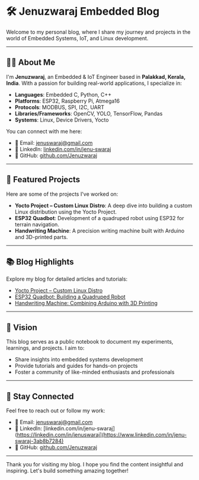 # 🛠️ Jenuzwaraj Embedded Blog

Welcome to my personal blog, where I share my journey and projects in the world of Embedded Systems, IoT, and Linux development.

---

## 👨‍💻 About Me

I'm **Jenuzwaraj**, an Embedded & IoT Engineer based in **Palakkad, Kerala, India**. With a passion for building real-world applications, I specialize in:

- **Languages**: Embedded C, Python, C++
- **Platforms**: ESP32, Raspberry Pi, Atmega16
- **Protocols**: MODBUS, SPI, I2C, UART
- **Libraries/Frameworks**: OpenCV, YOLO, TensorFlow, Pandas
- **Systems**: Linux, Device Drivers, Yocto

You can connect with me here:

- 📧 Email: [jenuswaraj@gmail.com](mailto:jenuswaraj@gmail.com)
- 🔗 LinkedIn: [linkedin.com/in/jenu-swaraj](https://linkedin.com/in/jenu-swaraj)
- 🐙 GitHub: [github.com/Jenuzwaraj](https://github.com/Jenuzwaraj)

---

## 📝 Featured Projects

Here are some of the projects I've worked on:

- **Yocto Project – Custom Linux Distro**: A deep dive into building a custom Linux distribution using the Yocto Project.
- **ESP32 Quadbot**: Development of a quadruped robot using ESP32 for terrain navigation.
- **Handwriting Machine**: A precision writing machine built with Arduino and 3D-printed parts.

---

## 📚 Blog Highlights

Explore my blog for detailed articles and tutorials:

- [Yocto Project – Custom Linux Distro](yocto-project.html)
- [ESP32 Quadbot: Building a Quadruped Robot](esp32-quadbot.html)
- [Handwriting Machine: Combining Arduino with 3D Printing](handwriting-machine.html)

---

## 🎯 Vision

This blog serves as a public notebook to document my experiments, learnings, and projects. I aim to:

- Share insights into embedded systems development
- Provide tutorials and guides for hands-on projects
- Foster a community of like-minded enthusiasts and professionals

---

## 📌 Stay Connected

Feel free to reach out or follow my work:

- 📧 Email: [jenuswaraj@gmail.com](mailto:jenuswaraj@gmail.com)
- 🔗 LinkedIn: [linkedin.com/in/jenu-swaraj](https://linkedin.com/in/jenuswaraj](https://www.linkedin.com/in/jenu-swaraj-3ab8b7284)
- 🐙 GitHub: [github.com/Jenuzwaraj](https://github.com/Jenuzwaraj)

---

Thank you for visiting my blog. I hope you find the content insightful and inspiring. Let's build something amazing together!

